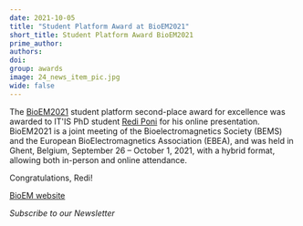 ```yaml
---
date: 2021-10-05
title: "Student Platform Award at BioEM2021"
short_title: Student Platform Award BioEM2021
prime_author: 
authors: 
doi: 
group: awards
image: 24_news_item_pic.jpg
wide: false
---
```

The [BioEM2021](https://www.bioem2021.org/) student platform second-place award for excellence was awarded to IT'IS PhD student [Redi Poni](https://itis.swiss/who-we-are/staff-members/all-staff/redi-poni/) for his online presentation. BioEM2021 is a joint meeting of the Bioelectromagnetics Society (BEMS) and the European BioElectromagnetics Association (EBEA), and was held in Ghent, Belgium, September 26 – October 1, 2021, with a hybrid format, allowing both in-person and online attendance.

Congratulations, Redi!

[BioEM website](https://www.bioem2021.org/)

*Subscribe to our Newsletter*
